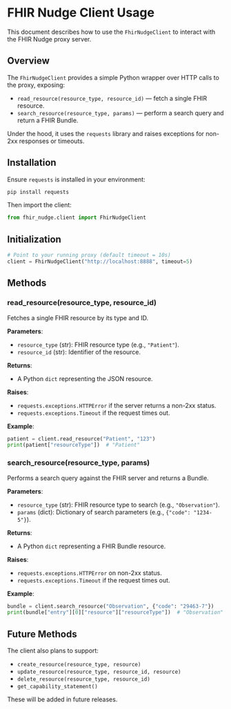 # FHIR Nudge Client Usage

This document describes how to use the `FhirNudgeClient` to interact with the FHIR Nudge proxy server.

## Overview

The `FhirNudgeClient` provides a simple Python wrapper over HTTP calls to the proxy, exposing:

- `read_resource(resource_type, resource_id)` — fetch a single FHIR resource.
- `search_resource(resource_type, params)` — perform a search query and return a FHIR Bundle.

Under the hood, it uses the `requests` library and raises exceptions for non-2xx responses or timeouts.

## Installation

Ensure `requests` is installed in your environment:

```bash
pip install requests
```

Then import the client:

```python
from fhir_nudge.client import FhirNudgeClient
```

## Initialization

```python
# Point to your running proxy (default timeout = 10s)
client = FhirNudgeClient("http://localhost:8888", timeout=5)
```

## Methods

### read_resource(resource_type, resource_id)
Fetches a single FHIR resource by its type and ID.

**Parameters**:
- `resource_type` (str): FHIR resource type (e.g., `"Patient"`).
- `resource_id` (str): Identifier of the resource.

**Returns**:
- A Python `dict` representing the JSON resource.

**Raises**:
- `requests.exceptions.HTTPError` if the server returns a non-2xx status.
- `requests.exceptions.Timeout` if the request times out.

**Example**:
```python
patient = client.read_resource("Patient", "123")
print(patient["resourceType"])  # "Patient"
```

### search_resource(resource_type, params)
Performs a search query against the FHIR server and returns a Bundle.

**Parameters**:
- `resource_type` (str): FHIR resource type to search (e.g., `"Observation"`).
- `params` (dict): Dictionary of search parameters (e.g., `{"code": "1234-5"}`).

**Returns**:
- A Python `dict` representing a FHIR Bundle resource.

**Raises**:
- `requests.exceptions.HTTPError` on non-2xx status.
- `requests.exceptions.Timeout` if the request times out.

**Example**:
```python
bundle = client.search_resource("Observation", {"code": "29463-7"})
print(bundle["entry"][0]["resource"]["resourceType"])  # "Observation"
```

## Future Methods

The client also plans to support:

- `create_resource(resource_type, resource)`
- `update_resource(resource_type, resource_id, resource)`
- `delete_resource(resource_type, resource_id)`
- `get_capability_statement()`

These will be added in future releases.
